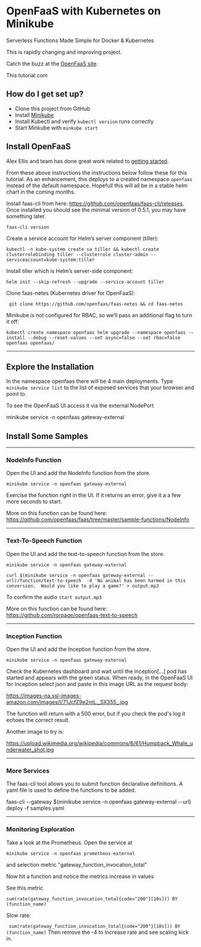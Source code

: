 # OpenFaaS with Kubernetes on Minikube #

Serverless Functions Made Simple for Docker & Kubernetes

This is rapidly changing and improving project.

Catch the buzz at the [OpenFaaS site](https://www.openfaas.com).

This tutorial com

## How do I get set up? ##

- Clone this project from GitHub
- Install [Minikube](https://kubernetes.io/docs/getting-started-guides/minikube/) 
- Install Kubectl and verify `kubectl version` runs correctly
- Start Minkube with `minkube start`

## Install OpenFaaS ##

Alex Ellis and team has done great work related to 
[getting started](https://medium.com/devopslinks/getting-started-with-openfaas-on-minikube-634502c7acdf).

From these above instructions the instructions below follow these for this
tutorial. As an enhancement, this deploys to a created namespace `openfaas` 
instead of the default namespace. Hopefull this will all be in a stable 
helm chart in the coming months.

Install faas-cli from here: https://github.com/openfaas/faas-cli/releases.
Once installed you should see the minimal version of 0.5.1, you may have
something later.

`faas-cli version`


Create a service account for Helm’s server component (tiller): 

`
kubectl -n kube-system create sa tiller && kubectl create clusterrolebinding tiller --clusterrole cluster-admin --serviceaccount=kube-system:tiller
`

Install tiller which is Helm’s server-side component: 

`
helm init --skip-refresh --upgrade --service-account tiller
`

Clone faas-netes (Kubernetes driver for OpenFaaS): 

`
git clone https://github.com/openfaas/faas-netes && cd faas-netes`

Minikube is not configured for RBAC, so we’ll pass an additional flag to turn it off: 

`
kubectl create namespace openfaas
helm upgrade --namespace openfaas --install --debug --reset-values --set async=false --set rbac=false openfaas openfaas/
`


--------------------------------
## Explore the Installation ##

In the namespace openfaas there will be 4 main deployments. Type
`minikube service list` to the list of exposed services that your
browser and point to.  

To see the OpenFaaS UI access it via the external NodePort 

minikube service -n openfaas gateway-external

## Install Some Samples ##


--------------------------------
### NodeInfo Function ###

Open the UI and add the NodeInfo function from the store.

`minikube service -n openfaas gateway-external`

Exercise the function right in the UI. If it returns an error, give 
it a a few more seconds to start.

More on this function can be found here: https://github.com/openfaas/faas/tree/master/sample-functions/NodeInfo


--------------------------------
### Text-To-Speech Function ###

Open the UI and add the text-to-speech function from the store.

`minikube service -n openfaas gateway-external`

`curl $(minikube service -n openfaas gateway-external --url)/function/text-to-speech 
-d 'No animal has been harmed in this conversion.  Would you like to play a game?' > output.mp3`

To confirm the audio
`start output.mp3`

More on this function can be found here: https://github.com/rorpage/openfaas-text-to-speech



--------------------------------
### Inception Function ###

Open the UI and add the Inception function from the store.

`minikube service -n openfaas gateway-external`

Check the Kubernetes dashboard and wait until the inception[...] pod 
has started and appears with the green status. When ready, in the OpenFaaS
UI for Inception select json and paste in this image URL as the request body: 

https://images-na.ssl-images-amazon.com/images/I/71JcfZ9e2mL._SX355_.jpg

The function will return with a 500 error, but if you check the pod's log 
it echoes the correct result.

Another image to try is:

https://upload.wikimedia.org/wikipedia/commons/6/61/Humpback_Whale_underwater_shot.jpg 



--------------------------------
### More Services ###

The faas-cli tool allows you to submit function declarative definitions. A yaml file is
used to define the functions to be added.

faas-cli --gateway $(minikube service -n openfaas gateway-external --url) deploy -f samples.yaml



--------------------------------
### Monitoring Exploration ###

Take a look at the Prometheus. Open the service at

`
minikube service -n openfaas prometheus-external
`

and selection metric "gateway_function_invocation_total"

Now hit a function and notice the metrics increase in values

See this metric

`
sum(rate(gateway_function_invocation_total{code="200"}[10s])) BY (function_name)
`

Slow rate:

`
sum(rate(gateway_function_invocation_total{code="200"}[10s])) BY (function_name)`
Then remove the -4 to increase rate and see scaling kick in.


